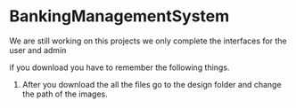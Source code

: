# BankingManagementSystem

We are still working on this projects we only complete the interfaces for the user and admin 

if you download you have to remember the following things.
   1. After you download the all the files go to the design folder and change the path of the images. 
   
